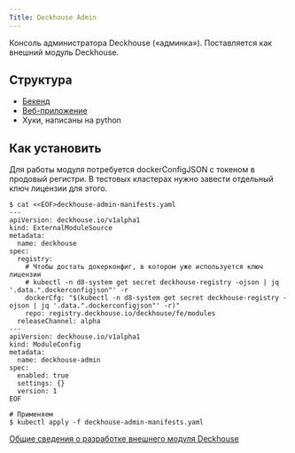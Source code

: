 ```yaml
---
Title: Deckhouse Admin 
---
```


Консоль администратора Deckhouse («админка»). Поставляется как внешний модуль Deckhouse.

## Структура

* [Бекенд](./images/backend/README.md)
* [Веб-приложение](./images/frontend/README.md)
* Хуки, написаны на python

## Как установить

Для работы модуля потребуется dockerConfigJSON с токеном в продовый регистри. В тестовых кластерах
нужно завести отдельный ключ лицензии для этого.

```shell
$ cat <<EOF>deckhouse-admin-manifests.yaml
---
apiVersion: deckhouse.io/v1alpha1
kind: ExternalModuleSource
metadata:
  name: deckhouse
spec:
  registry:
    # Чтобы достать докерконфиг, в котором уже используется ключ лицензии
    # kubectl -n d8-system get secret deckhouse-registry -ojson | jq '.data.".dockerconfigjson"' -r
    dockerCfg: "$(kubectl -n d8-system get secret deckhouse-registry -ojson | jq '.data.".dockerconfigjson"' -r)"
    repo: registry.deckhouse.io/deckhouse/fe/modules
  releaseChannel: alpha
---
apiVersion: deckhouse.io/v1alpha1
kind: ModuleConfig
metadata:
  name: deckhouse-admin
spec:
  enabled: true
  settings: {}
  version: 1
EOF

# Применяем
$ kubectl apply -f deckhouse-admin-manifests.yaml
```

[Общие  сведения о разработке внешнего модуля Deckhouse](./DECKHOUSE_EXTERNAL_MODULE.md)
